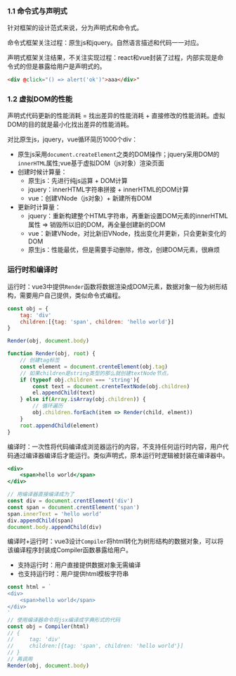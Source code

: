 ### 1.1 命令式与声明式
针对框架的设计范式来说，分为声明式和命令式。

命令式框架关注过程：原生js和jquery。自然语言描述和代码一一对应。

声明式框架关注结果，不关注实现过程：react和vue封装了过程，内部实现是命令式的但是暴露给用户是声明式的。
~~~html
<div @click="() => alert('ok')">aaa</div>"
~~~

### 1.2 虚拟DOM的性能

声明式代码更新的性能消耗 = 找出差异的性能消耗 + 直接修改的性能消耗。虚拟DOM的目的就是最小化找出差异的性能消耗。

对比原生js，jquery，vue循环简历1000个div：
+ 原生js采用`document.createElement`之类的DOM操作；jquery采用DOM的`innerHTML`属性;vue基于虚拟DOM（js对象）渲染页面
+ 创建时候计算量：
  + 原生js：先进行纯js运算 + DOM计算
  + jquery：innerHTML字符串拼接 + innerHTML的DOM计算
  + vue：创建VNode（js对象）+ 新建所有DOM
+ 更新时计算量：
  + jquery：重新构建整个HTML字符串，再重新设置DOM元素的innerHTML属性 => 销毁所以旧的DOM，再全量创建新的DOM
  + vue：新建VNode，对比新旧VNode，找出变化并更新，只会更新变化的DOM
  + 原生js：性能最优，但是需要手动删除，修改，创建DOM元素，很麻烦

### 运行时和编译时

运行时：vue3中提供`Render`函数将数据渲染成DOM元素，数据对象一般为树形结构，需要用户自己提供，类似命令式编程。
~~~js
const obj = {
    tag: 'div'
    children:[{tag: 'span', children: 'hello world'}]
}

Render(obj, document.body)

function Render(obj, root) {
    // 创建tag标签
    const element = document.crenteElement(obj.tag)
    // 如果children是string类型的那么就创建textNode节点。
    if (typeof obj.children === 'string'){
        const text = document.crenteTextNode(obj.children)
        el.appendChild(text)
    } else if(Array.isArray(obj.children)) {
        // 循环遍历
        obj.children.forEach(item => Render(child, elment))
    }
    root.appendChild(element)
}
~~~

编译时：一次性将代码编译成浏览器运行的内容，不支持任何运行时内容，用户代码通过编译器编译后才能运行。类似声明式，原本运行时逻辑被封装在编译器中。

~~~jsx
<div>
    <span>hello world</span>
</div>

// 用编译器直接编译成为了
const div = document.crentElement('div')
const span = document.crentElement('span')
span.innerText = 'hello world‘
div.appendChild(span)
document.body.appendChild(div)
~~~

编译时+运行时：vue3设计`Compiler`将html转化为树形结构的数据对象，可以将该编译程序封装成Compiler函数暴露给用户。

+ 支持运行时：用户直接提供数据对象无需编译
+ 也支持运行时：用户提供html模板字符串
~~~jsx
const html = `
<div>
    <span>hello world</span>
</div>
`
// 使用编译器命令将jsx编译成字典形式的代码
const obj = Compiler(html)
// {
//     tag: 'div'
//     children:[{tag: 'span', children: 'hello world'}]
// }
// 再调用
Render(obj, document.body)
~~~